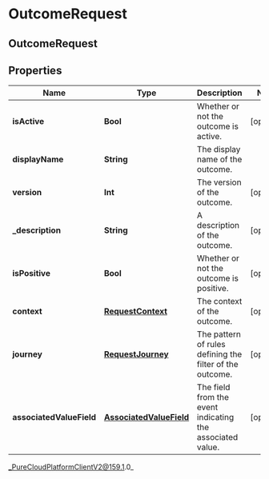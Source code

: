 # OutcomeRequest

## OutcomeRequest

## Properties

|Name | Type | Description | Notes|
|------------ | ------------- | ------------- | -------------|
| **isActive** | **Bool** | Whether or not the outcome is active. | [optional] |
| **displayName** | **String** | The display name of the outcome. | |
| **version** | **Int** | The version of the outcome. | [optional] |
| **_description** | **String** | A description of the outcome. | [optional] |
| **isPositive** | **Bool** | Whether or not the outcome is positive. | [optional] |
| **context** | [**RequestContext**](RequestContext) | The context of the outcome. | [optional] |
| **journey** | [**RequestJourney**](RequestJourney) | The pattern of rules defining the filter of the outcome. | [optional] |
| **associatedValueField** | [**AssociatedValueField**](AssociatedValueField) | The field from the event indicating the associated value. | [optional] |



_PureCloudPlatformClientV2@159.1.0_
